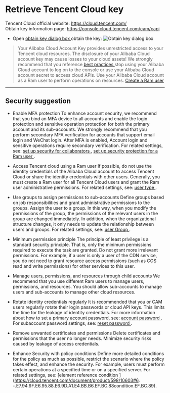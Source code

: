 # Retrieve Tencent Cloud key

Tencent Cloud official website: https://cloud.tencent.com/    
Obtain key information page: https://console.cloud.tencent.com/cam/capi    
 
- Open [obtain key dialog box ](https://console.cloud.tencent.com/cam/capi) obtain the key:
![Obtain key dialog box](https://images.serverlessfans.com/access/tencent-access.jpg)

> Your Alibaba Cloud Account Key provides unrestricted access to your Tencent cloud resources. The disclosure of your Alibaba Cloud account key may cause losses to your cloud assets! We strongly recommend that you reference [best practices ](https://cloud.tencent.com/document/product/598/10592) stop using your Alibaba Cloud account to log on to the console or use your Alibaba Cloud account secret to access cloud APIs. Use your Alibaba Cloud account as a Ram user to perform operations on resources. [Create a Ram user ](https://cloud.tencent.com/document/product/598/13674)

------

## Security suggestion

- Enable MFA protection
To enhance account security, we recommend that you bind an MFA device to all accounts and enable the login protection and sensitive operation protection for both the primary account and its sub-accounts. We strongly recommend that you perform secondary MFA verification for accounts that support email login and WeChat login. After MFA is enabled, Account login and sensitive operations require secondary verification. For related settings, see: [set up security for collaborators ](https://cloud.tencent.com/document/product/598/36626), [set up security protection for a Ram user ](https://cloud.tencent.com/document/product/598/36383).

- Access Tencent cloud using a Ram user
If possible, do not use the identity credentials of the Alibaba Cloud account to access Tencent Cloud or share the identity credentials with other users. Generally, you must create a Ram user for all Tencent Cloud users and grant the Ram user administrative permissions. For related settings, see: [user type ](https://cloud.tencent.com/document/product/598/13665).

- Use groups to assign permissions to sub-accounts
Define groups based on job responsibilities and grant administrative permissions to the groups. Assign the user to a group. In this way, when you modify the permissions of the group, the permissions of the relevant users in the group are changed immediately. In addition, when the organizational structure changes, it only needs to update the relationship between users and groups. For related settings, see: [user Group ](https://cloud.tencent.com/document/product/598/14985).

- Minimum permission principle
The principle of least privilege is a standard security principle. That is, only the minimum permissions required to execute the task are granted. Do not grant more irrelevant permissions. For example, if a user is only a user of the CDN service, you do not need to grant resource access permissions (such as COS read and write permissions) for other services to this user.

- Manage users, permissions, and resources through child accounts
We recommend that you use different Ram users to manage users, permissions, and resources. You should allow sub-accounts to manage users and sub-accounts to manage other cloud resources.

- Rotate identity credentials regularly
It is recommended that you or CAM users regularly rotate their login passwords or cloud API keys. This limits the time for the leakage of identity credentials.
For more information about how to set a primary account password, see: [account password ](https://cloud.tencent.com/document/product/378/14623).
For subaccount password settings, see: [reset password ](https://cloud.tencent.com/document/product/598/36260).

- Remove unwanted certificates and permissions
Delete certificates and permissions that the user no longer needs. Minimize security risks caused by leakage of access credentials.

- Enhance Security with policy conditions
Define more detailed conditions for the policy as much as possible, restrict the scenario where the policy takes effect, and enhance the security. For example, users must perform certain operations at a specified time or on a specified server.
For related settings, see: [element reference condition ](https://cloud.tencent.com/document/product/598/10603#6. -.E7.94.9F.E6.95.88.E6.9D.A1.E4.BB.B6.EF.BC.88condition.EF.BC.89).

